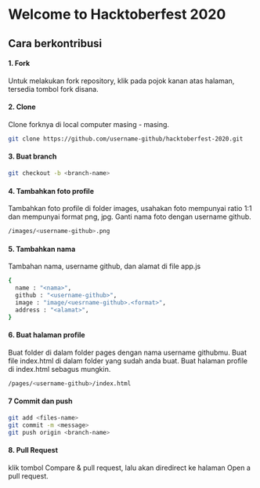 # Welcome to Hacktoberfest 2020

## Cara berkontribusi
#### 1. Fork
Untuk melakukan fork repository, klik pada pojok kanan atas halaman, tersedia tombol fork disana.
#### 2. Clone
Clone forknya di local computer masing - masing.
```sh
git clone https://github.com/username-github/hacktoberfest-2020.git
```
#### 3. Buat branch
```sh
git checkout -b <branch-name>
```
#### 4. Tambahkan foto profile
Tambahkan foto profile di folder images, usahakan foto mempunyai ratio 1:1 dan mempunyai format png, jpg. Ganti nama foto dengan username github.
```sh
/images/<username-github>.png
```
#### 5. Tambahkan nama
Tambahan nama, username github, dan alamat di file app.js
```sh
{
  name : "<nama>",
  github : "<username-github>",
  image : "image/<uesrname-github>.<format>",
  address : "<alamat>",
}
```
#### 6. Buat halaman profile
Buat folder di dalam folder pages dengan nama username githubmu. Buat file index.html di dalam folder yang sudah anda buat. Buat halaman profile di index.html sebagus mungkin.
```sh
/pages/<username-github>/index.html
```
#### 7 Commit dan push
```sh
git add <files-name>
git commit -m <message>
git push origin <branch-name>
```
####  8. Pull Request
klik tombol Compare & pull request, lalu akan diredirect ke halaman Open a pull request.
